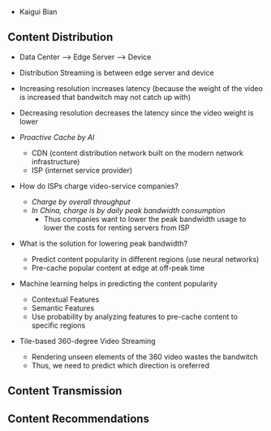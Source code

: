 - Kaigui Bian

## Content Distribution

- Data Center --> Edge Server --> Device
- Distribution Streaming is between edge server and device

- Increasing resolution increases latency (because the weight of the video is increased that bandwitch may not catch up with)
- Decreasing resolution decreases the latency since the video weight is lower

- *Proactive Cache by AI*
	- CDN (content distribution network built on the modern network infrastructure)
	- ISP (internet service provider)

- How do ISPs charge video-service companies?
	- *Charge by overall throughput*
	- *In China, charge is by daily peak bandwidth consumption*
		- Thus companies want to lower the peak bandwidth usage to lower the costs for renting servers from ISP

- What is the solution for lowering peak bandwidth?
	- Predict content popularity in different regions (use neural networks)
	- Pre-cache popular content at edge at off-peak time

- Machine learning helps in predicting the content popularity
	- Contextual Features
	- Semantic Features
	- Use probability by analyzing features to pre-cache content to specific regions

- Tile-based 360-degree Video Streaming
	- Rendering unseen elements of the 360 video wastes the bandwitch
	- Thus, we need to predict which direction is oreferred 
## Content Transmission

## Content Recommendations
